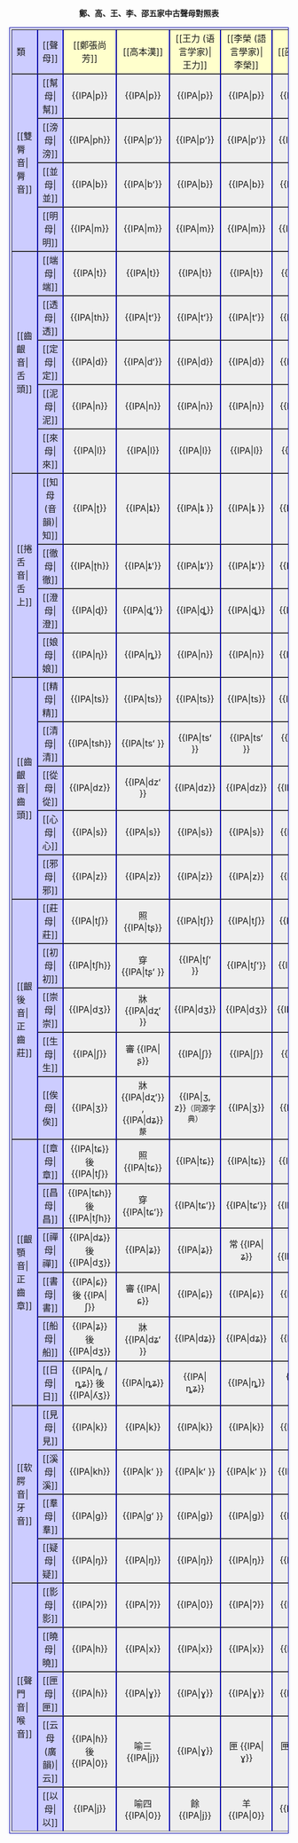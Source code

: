 <center>
<strong>鄭、高、王、李、邵五家中古聲母對照表</strong>
<table border="1px" cellpadding="1" cellspacing="0" bgcolor="#EEEEEE" style="	text-align: center;	padding: 3px;	border: thin solid #0000AA;	border-collapse: inherit;">
  <tr height="19">
    <td width="22" height="19" align="left" bgcolor="#CCCCFF">類</td>
    <td width="38" bgcolor="#CCCCFF">[[聲母]]</td>
    <td  bgcolor="#FFFFCC">[[鄭張尚芳]]</td>
    <td  bgcolor="#FFFFCC">[[高本漢]]</td>
    <td  bgcolor="#FFFFCC">[[王力 (语言学家)|王力]]</td>
    <td  bgcolor="#FFFFCC">[[李榮 (語言學家)|李榮]]</td>
    <td  bgcolor="#FFFFCC">[[邵榮芬]]</td>
  </tr>
  <tr >
    <td width="22" height="92" rowspan="4" align="left" bgcolor="#CCCCFF">[[雙脣音|脣音]]</td>
    <td width="38" bgcolor="#CCCCFF">[[幫母|幫]]</td>
    <td >{{IPA|p}}</td>
    <td >{{IPA|p}}</td>
    <td >{{IPA|p}}</td>
    <td >{{IPA|p}}</td>
    <td >{{IPA|p}}</td>
  </tr>
  <tr >
    <td  width="38" bgcolor="#CCCCFF">[[滂母|滂]]</td>
    <td >{{IPA|ph}}</td>
    <td >{{IPA|pʻ}}</td>
    <td >{{IPA|pʻ}}</td>
    <td >{{IPA|pʻ}}</td>
    <td >{{IPA|pʻ}}</td>
  </tr>
  <tr >
    <td  width="38" bgcolor="#CCCCFF">[[並母|並]]</td>
    <td >{{IPA|b}}</td>
    <td >{{IPA|bʻ}}</td>
    <td >{{IPA|b}}</td>
    <td >{{IPA|b}}</td>
    <td >{{IPA|b}}</td>
  </tr>
  <tr >
    <td  width="38" bgcolor="#CCCCFF">[[明母|明]]</td>
    <td >{{IPA|m}}</td>
    <td >{{IPA|m}}</td>
    <td >{{IPA|m}}</td>
    <td >{{IPA|m}}</td>
    <td >{{IPA|m}}</td>
  </tr>
  <tr >
    <td width="22" height="115" rowspan="5" align="left" bgcolor="#CCCCFF">[[齒齦音|舌頭]]</td>
    <td width="38" bgcolor="#CCCCFF">[[端母|端]]</td>
    <td >{{IPA|t}}</td>
    <td >{{IPA|t}}</td>
    <td >{{IPA|t}}</td>
    <td >{{IPA|t}}</td>
    <td >{{IPA|t}}</td>
  </tr>
  <tr >
    <td  width="38" bgcolor="#CCCCFF">[[透母|透]]</td>
    <td >{{IPA|th}}</td>
    <td >{{IPA|tʻ}}</td>
    <td >{{IPA|tʻ}}</td>
    <td >{{IPA|tʻ}}</td>
    <td >{{IPA|tʻ}}</td>
  </tr>
  <tr >
    <td  width="38" bgcolor="#CCCCFF">[[定母|定]]</td>
    <td >{{IPA|d}}</td>
    <td >{{IPA|dʻ}}</td>
    <td >{{IPA|d}}</td>
    <td >{{IPA|d}}</td>
    <td >{{IPA|d}}</td>
  </tr>
  <tr >
    <td  width="38" bgcolor="#CCCCFF">[[泥母|泥]]</td>
    <td >{{IPA|n}}</td>
    <td >{{IPA|n}}</td>
    <td >{{IPA|n}}</td>
    <td >{{IPA|n}}</td>
    <td >{{IPA|n}}</td>
  </tr>
  <tr >
    <td  width="38" bgcolor="#CCCCFF">[[來母|來]]</td>
    <td >{{IPA|l}}</td>
    <td >{{IPA|l}}</td>
    <td >{{IPA|l}}</td>
    <td >{{IPA|l}}</td>
    <td >{{IPA|l}}</td>
  </tr>
  <tr >
    <td width="22" height="92" rowspan="4" align="left" bgcolor="#CCCCFF">[[捲舌音|舌上]]</td>
    <td width="38" bgcolor="#CCCCFF">[[知母 (音韻)|知]]</td>
    <td >{{IPA|ʈ}}</td>
    <td >{{IPA|ȶ}}</td>
    <td >{{IPA|ȶ }}</td>
    <td >{{IPA|ȶ }}</td>
    <td >{{IPA|ȶ }}</td>
  </tr>
  <tr >
    <td  width="38" bgcolor="#CCCCFF">[[徹母|徹]]</td>
    <td >{{IPA|ʈh}}</td>
    <td >{{IPA|ȶʻ}}</td>
    <td >{{IPA|ȶʻ}}</td>
    <td >{{IPA|ȶʻ}}</td>
    <td >{{IPA|ȶʻ}}</td>
  </tr>
  <tr >
    <td  width="38" bgcolor="#CCCCFF">[[澄母|澄]]</td>
    <td >{{IPA|ɖ}}</td>
    <td >{{IPA|ȡʻ}}</td>
    <td >{{IPA|ȡ}}</td>
    <td >{{IPA|ȡ}}</td>
    <td >{{IPA|ȡ}}</td>
  </tr>
  <tr >
    <td  width="38" bgcolor="#CCCCFF">[[娘母|娘]]</td>
    <td >{{IPA|ɳ}}</td>
    <td >{{IPA|ȵ}}</td>
    <td >{{IPA|n}}</td>
    <td >{{IPA|n}}</td>
    <td >{{IPA|ȵ}}</td>
  </tr>
  <tr >
    <td width="22" height="115" rowspan="5" align="left" bgcolor="#CCCCFF">[[齒齦音|齒頭]]</td>
    <td width="38" bgcolor="#CCCCFF">[[精母|精]]</td>
    <td >{{IPA|ts}}</td>
    <td >{{IPA|ts}}</td>
    <td >{{IPA|ts}}</td>
    <td >{{IPA|ts}}</td>
    <td >{{IPA|ts}}</td>
  </tr>
  <tr >
    <td  width="38" bgcolor="#CCCCFF">[[清母|清]]</td>
    <td >{{IPA|tsh}}</td>
    <td >{{IPA|tsʻ }}</td>
    <td >{{IPA|tsʻ }}</td>
    <td >{{IPA|tsʻ }}</td>
    <td >{{IPA|tsʻ }}</td>
  </tr>
  <tr >
    <td  width="38" bgcolor="#CCCCFF">[[從母|從]]</td>
    <td >{{IPA|dz}}</td>
    <td >{{IPA|dzʻ }}</td>
    <td >{{IPA|dz}}</td>
    <td >{{IPA|dz}}</td>
    <td >{{IPA|dz}}</td>
  </tr>
  <tr >
    <td  width="38" bgcolor="#CCCCFF">[[心母|心]]</td>
    <td >{{IPA|s}}</td>
    <td >{{IPA|s}}</td>
    <td >{{IPA|s}}</td>
    <td >{{IPA|s}}</td>
    <td >{{IPA|s}}</td>
  </tr>
  <tr >
    <td  width="38" bgcolor="#CCCCFF">[[邪母|邪]]</td>
    <td >{{IPA|z}}</td>
    <td >{{IPA|z}}</td>
    <td >{{IPA|z}}</td>
    <td >{{IPA|z}}</td>
    <td >{{IPA|z}}</td>
  </tr>
  <tr >
    <td width="22" height="132" rowspan="5" align="left" bgcolor="#CCCCFF">[[齦後音|正齒莊]]</td>
    <td width="38" bgcolor="#CCCCFF">[[莊母|莊]]</td>
    <td >{{IPA|tʃ}}</td>
    <td >照 {{IPA|tʂ}}</td>
    <td >{{IPA|tʃ}}</td>
    <td >{{IPA|tʃ}}</td>
    <td >{{IPA|tʃ}}</td>
  </tr>
  <tr >
    <td  width="38" bgcolor="#CCCCFF">[[初母|初]]</td>
    <td >{{IPA|tʃh}}</td>
    <td >穿 {{IPA|tʂʻ }}</td>
    <td >{{IPA|tʃʻ }}</td>
    <td >{{IPA|tʃʻ}}</td>
    <td >{{IPA|tʃʻ}}</td>
  </tr>
  <tr >
    <td  width="38" bgcolor="#CCCCFF">[[崇母|崇]]</td>
    <td >{{IPA|dʒ}}</td>
    <td >牀 {{IPA|dʐʻ }}</td>
    <td >{{IPA|dʒ}}</td>
    <td >{{IPA|dʒ}}</td>
    <td >{{IPA|dʒ}}</td>
  </tr>
  <tr >
    <td  width="38" bgcolor="#CCCCFF">[[生母|生]]</td>
    <td >{{IPA|ʃ}}</td>
    <td >審 {{IPA|ʂ}}</td>
    <td >{{IPA|ʃ}}</td>
    <td >{{IPA|ʃ}}</td>
    <td >{{IPA|ʃ}}</td>
  </tr>
  <tr height="40">
    <td width="38" height="40" bgcolor="#CCCCFF">[[俟母|俟]]</td>
    <td >{{IPA|ʒ}}</td>
    <td >牀 {{IPA|dʐʻ}} , {{IPA|dʑ}}<sub>漦</sub></td>
    <td >{{IPA|ʒ, z}}<small>（同源字典）</small></td>
    <td >{{IPA|ʒ}}</td>
    <td >{{IPA|ʒ}}</td>
  </tr>
  <tr >
    <td width="22" height="138" rowspan="6" align="left" bgcolor="#CCCCFF">[[齦顎音|正齒章]]</td>
    <td width="38" bgcolor="#CCCCFF">[[章母|章]]</td>
    <td >{{IPA|tɕ}} 後 {{IPA|tʃ}}</td>
    <td >照 {{IPA|tɕ}}</td>
    <td >{{IPA|tɕ}}</td>
    <td >{{IPA|tɕ}}</td>
    <td >{{IPA|tɕ}}</td>
  </tr>
  <tr >
    <td  width="38" bgcolor="#CCCCFF">[[昌母|昌]]</td>
    <td >{{IPA|tɕh}} 後 {{IPA|tʃh}}</td>
    <td >穿 {{IPA|tɕʻ}}</td>
    <td >{{IPA|tɕʻ}}</td>
    <td >{{IPA|tɕʻ}}</td>
    <td >{{IPA|tɕʻ}}</td>
  </tr>
  <tr >
    <td  width="38" bgcolor="#CCCCFF">[[禪母|禪]]</td>
    <td >{{IPA|dʑ}} 後 {{IPA|dʒ}}</td>
    <td >{{IPA|ʑ}}</td>
    <td >{{IPA|ʑ}}</td>
    <td >常 {{IPA|ʑ}}</td>
    <td >常 {{IPA|dʑ}}</td>
  </tr>
  <tr >
    <td  width="38" bgcolor="#CCCCFF">[[書母|書]]</td>
    <td >{{IPA|ɕ}} 後 {{IPA|ʃ}}</td>
    <td >審 {{IPA|ɕ}}</td>
    <td >{{IPA|ɕ}}</td>
    <td >{{IPA|ɕ}}</td>
    <td >{{IPA|ɕ}}</td>
  </tr>
  <tr >
    <td  width="38" bgcolor="#CCCCFF">[[船母|船]]</td>
    <td >{{IPA|ʑ}} 後 {{IPA|dʒ}}</td>
    <td >牀 {{IPA|dʑʻ }}</td>
    <td >{{IPA|dʑ}}</td>
    <td >{{IPA|dʑ}}</td>
    <td >{{IPA|ʑ}}</td>
  </tr>
  <tr >
    <td  width="38" bgcolor="#CCCCFF">[[日母|日]]</td>
    <td >{{IPA|ȵ / ȵʑ}} 後 {{IPA|ʎʒ}}</td>
    <td >{{IPA|ȵʑ}}</td>
    <td >{{IPA|ȵʑ}}</td>
    <td >{{IPA|ȵ}}</td>
    <td >{{IPA|ȵʑ}}</td>
  </tr>
  <tr >
    <td width="22" height="92" rowspan="4" align="left" bgcolor="#CCCCFF">[[软腭音|牙音]]</td>
    <td width="38" bgcolor="#CCCCFF">[[見母|見]]</td>
    <td >{{IPA|k}}</td>
    <td >{{IPA|k}}</td>
    <td >{{IPA|k}}</td>
    <td >{{IPA|k}}</td>
    <td >{{IPA|k}}</td>
  </tr>
  <tr >
    <td  width="38" bgcolor="#CCCCFF">[[溪母|溪]]</td>
    <td >{{IPA|kh}}</td>
    <td >{{IPA|kʻ }}</td>
    <td >{{IPA|kʻ }}</td>
    <td >{{IPA|kʻ }}</td>
    <td >{{IPA|kʻ }}</td>
  </tr>
  <tr >
    <td  width="38" bgcolor="#CCCCFF">[[羣母|羣]]</td>
    <td >{{IPA|ɡ}}</td>
    <td >{{IPA|ɡʻ }}</td>
    <td >{{IPA|ɡ}}</td>
    <td >{{IPA|ɡ}}</td>
    <td >{{IPA|ɡ}}</td>
  </tr>
  <tr >
    <td  width="38" bgcolor="#CCCCFF">[[疑母|疑]]</td>
    <td >{{IPA|ŋ}}</td>
    <td >{{IPA|ŋ}}</td>
    <td >{{IPA|ŋ}}</td>
    <td >{{IPA|ŋ}}</td>
    <td >{{IPA|ŋ}}</td>
  </tr>
  <tr >
    <td width="22" height="115" rowspan="5" align="left" bgcolor="#CCCCFF">[[聲門音|喉音]]</td>
    <td width="38" bgcolor="#CCCCFF">[[影母|影]]</td>
    <td >{{IPA|ʔ}}</td>
    <td >{{IPA|ʔ}}</td>
    <td >{{IPA|0}}</td>
    <td >{{IPA|ʔ}}</td>
    <td >{{IPA|ʔ}}</td>
  </tr>
  <tr >
    <td  width="38" bgcolor="#CCCCFF">[[曉母|曉]]</td>
    <td >{{IPA|h}}</td>
    <td >{{IPA|x}}</td>
    <td >{{IPA|x}}</td>
    <td >{{IPA|x}}</td>
    <td >{{IPA|x}}</td>
  </tr>
  <tr >
    <td  width="38" bgcolor="#CCCCFF">[[匣母|匣]]</td>
    <td >{{IPA|ɦ}}</td>
    <td >{{IPA|ɣ}}</td>
    <td >{{IPA|ɣ}}</td>
    <td >{{IPA|ɣ}}</td>
    <td >{{IPA|ɣ}}</td>
  </tr>
  <tr >
    <td  width="38" bgcolor="#CCCCFF">[[云母 (廣韻)|云]]</td>
    <td >{{IPA|ɦ}} 後 {{IPA|0}}</td>
    <td >喻三 {{IPA|j}}</td>
    <td >{{IPA|ɣ}}</td>
    <td >匣 {{IPA|ɣ}}</td>
    <td >匣 {{IPA|ɣ}}</td>
  </tr>
  <tr >
    <td  width="38" bgcolor="#CCCCFF">[[以母|以]]</td>
    <td >{{IPA|j}}</td>
    <td >喻四 {{IPA|0}}</td>
    <td >餘 {{IPA|j}}</td>
    <td >羊 {{IPA|0}}</td>
    <td >{{IPA|0}}</td>
  </tr>

</table>
</center>